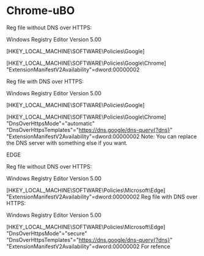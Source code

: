 # Chrome-uBO
Reg file without DNS over HTTPS:

Windows Registry Editor Version 5.00

[HKEY_LOCAL_MACHINE\SOFTWARE\Policies\Google]

[HKEY_LOCAL_MACHINE\SOFTWARE\Policies\Google\Chrome]
"ExtensionManifestV2Availability"=dword:00000002

Reg file with DNS over HTTPS:

Windows Registry Editor Version 5.00

[HKEY_LOCAL_MACHINE\SOFTWARE\Policies\Google]

[HKEY_LOCAL_MACHINE\SOFTWARE\Policies\Google\Chrome]
"DnsOverHttpsMode"="automatic"
"DnsOverHttpsTemplates"="https://dns.google/dns-query{?dns}"
"ExtensionManifestV2Availability"=dword:00000002
Note: You can replace the DNS server with something else if you want.

EDGE

Reg file without DNS over HTTPS:

Windows Registry Editor Version 5.00

[HKEY_LOCAL_MACHINE\SOFTWARE\Policies\Microsoft\Edge]
"ExtensionManifestV2Availability"=dword:00000002
Reg file with DNS over HTTPS:

Windows Registry Editor Version 5.00

[HKEY_LOCAL_MACHINE\SOFTWARE\Policies\Microsoft\Edge]
"DnsOverHttpsMode"="secure"
"DnsOverHttpsTemplates"="https://dns.google/dns-query{?dns}"
"ExtensionManifestV2Availability"=dword:00000002
For refence
